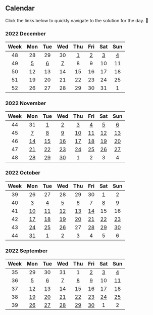 ## **Calendar**

Click the links below to quickly navigate to the solution for the day. 🙂

### **2022 December**

|Week|Mon|Tue|Wed|Thu|Fri|Sat|Sun|
|:-:|:-:|:-:|:-:|:-:|:-:|:-:|:-:|
|48|28|29|30|[1](./2022/12/1704_determine_if_string_halves_are_alike/)|[2](./2022/12/1657_determine_if_two_strings_are_close/)|[3](./2022/12/0451_sort_characters_by_frequency/)|[4](./2022/12/2256_minimum_average_difference/)|
|49|[5](./2022/12/0876_middle_of_the_linked_list/)|[6](./2022/12/0328_odd_even_linked_list/)|[7](./2022/12/0938_range_sum_of_bst/)|8|9|10|11|
|50|12|13|14|15|16|17|18|
|51|19|20|21|22|23|24|25|
|52|26|27|28|29|30|31|1|

### **2022 November**

|Week|Mon|Tue|Wed|Thu|Fri|Sat|Sun|
|:-:|:-:|:-:|:-:|:-:|:-:|:-:|:-:|
|44|31|[1](./2022/11/1706_where_will_the_ball_fall/)|[2](./2022/11/0433_minimum_genetic_mutation/)|[3](./2022/11/2131_longest_palindrome_by_concatenating_two_letter_words/)|[4](./2022/11/0345_reverse_vowels_of_a_string/)|[5](./2022/11/0212_word_search_ii/)|[6](./2022/11/0899_orderly_queue/)|
|45|[7](./2022/11/1323_maximum_69_number/)|[8](./2022/11/1544_make_the_string_great/)|[9](./2022/11/0901_online_stock_span/)|[10](./2022/11/1047_remove_all_adjacent_duplicates_in_string/)|[11](./2022/11/0026_remove_duplicates_from_sorted_array/)|[12](./2022/11/0295_find_median_from_data_stream/)|[13](./2022/11/0151_reverse_words_in_a_string/)|
|46|[14](./2022/11/0947_most_stones_removed_with_same_row_or_column/)|[15](./2022/11/0222_count_complete_tree_nodes/)|[16](./2022/11/0374_guess_number_higher_or_lower/)|[17](./2022/11/0223_rectangle_area/)|[18](./2022/11/0263_ugly_number/)|[19](./2022/11/0587_erect_the_fence/)|[20](./2022/11/0224_basic_calculator/)|
|47|[21](./2022/11/1926_nearest_exit_from_entrance_in_maze/)|[22](./2022/11/0279_perfect_squares/)|[23](./2022/11/0036_valid_sudoku/)|[24](./2022/11/0079_word_search/)|[25](./2022/11/0907_sub_of_subarray_minimums/)|[26](./2022/11/1235_maximum_profit_in_job_scheduling/)|[27](./2022/11/0446_arithmetic_slices_ii-subsequence/)|
|48|[28](./2022/11/2225_find_players_with_zero_or_one_losses/)|[29](./2022/11/0380_insert_delete_getrandom/)|[30](./2022/11/1207_uniqu_number_of_occurrences/)|1|2|3|4|

### **2022 October**
|Week|Mon|Tue|Wed|Thu|Fri|Sat|Sun|
|:-:|:-:|:-:|:-:|:-:|:-:|:-:|:-:|
|39|26|27|28|29|30|[1](./2022/10/0091_decode_ways/)|2|
|40|[3](./2022/10/1578_minimum_time_to_make_rope_colorful/)|[4](./2022/10/0112_path_sum/)|[5](./2022/10/0623_add_one_row_to_tree/)|[6](./2022/10/0981_time_based_key-value_store/)|7|[8](./2022/10/0016_3sum_closest/)|[9](./2022/10/0653_two_sum_iv_input_is_a_bst/)|
|41|[10](./2022/10/1328_break_a_palindrome/)|[11](./2022/10/0334_increasing_triplet_subsequence/)|[12](./2022/10/0976_largest_perimeter_triangle/)|[13](./2022/10/0237_delete_node_in_a_linked_list/)|[14](./2022/10/2095_delete_the_middle_node_of_a_linked_list/)|15|16|
|42|[17](./2022/10/1832_check_if_the_sentence_is_pangram/)|[18](./2022/10/0038_count_and_say/)|[19](./2022/10/0692_top_k_frequent_words/)|[20](./2022/10/0012_integer_to_roman/)|[21](./2022/10/0219_contains_duplicate_ii/)|[22](./2022/10/0076_minimum_window_substring/)|[23](./2022/10/0645_set_mismatch/)|
|43|[24](./2022/10/1239_maximum_length_of_a_concatenated_string_with_unique_characters/)|[25](./2022/10/1662_check_if_two_strings_are_equivalent/)|[26](./2022/10/0523_continuous_subarray_sum/)|27|[28](./2022/10/0049_group_anagrams/)|[29](./2022/10/2136_earliest_possible_day_of_full_bloom/)|[30](./2022/10/1293_shortest_path_in_a_grid_with_obstacles_elimination/)|
|44|[31](./2022/10/0766_toeplitz_matrix/)|1|2|3|4|5|6|

### **2022 September**

|Week|Mon|Tue|Wed|Thu|Fri|Sat|Sun|
|:-:|:-:|:-:|:-:|:-:|:-:|:-:|:-:|
|35|29|30|31|1|[2](./2022/09/0637_average_of_levels_in_binary_tree/)|[3](./2022/09/0967_numbers_with_same_consecutive_differences/)|[4](./2022/09/0987_vertical_order_traversal_of_a_binary_tree/)|
|36|[5](./2022/09/0429_n-ary_tree_level_order_traversal/)|[6](./2022/09/0814_binary_tree_pruning/)|[7](./2022/09/0606_construct_string_from_binary_tree/)|[8](./2022/09/0094_binary_tree_irorder_traversal/)|[9](./2022/09/1996_the_number_of_weak_characters_in_the_game/)|10|[11](./2022/09/1383_maximum_performance_of_a_team/)|
|37|[12](./2022/09/0948_bag_of_tokens/)|[13](./2022/09/0393_utf-8_validation/)|[14](./2022/09/1457_pseudo-palindromic_paths_in_a_binary_tree/)|[15](./2022/09/2007_find_original_array_from_doubled_array/)|[16](./2022/09/1770_maximum_score_from_performing_multiplication_operations/)|[17](./2022/09/0336_palindrome_pairs/)|[18](./2022/09/0042_trapping_rain_water/)|
|38|[19](./2022/09/0609_find_duplicate_file_in_system/)|[20](./2022/09/0718_maximum_length_of_repeated_subarray/)|[21](./2022/09/0985_sum_of_even_numbers_after_queries/)|[22](./2022/09/0557_reverse_words_in_a_string_iii/)|[23](./2022/09/1680_concatenation_of_consecutive_binary_number/)|[24](./2022/09/0113_path_sum_ii/)|[25](./2022/09/0622_design_circular_queue/)|
|39|[26](./2022/09/0990_satisfiability_of_equality_equations/)|[27](./2022/09/0838_push_dominoes/)|[28](./2022/09/0019_remove_nth_node_from_end_of_list/)|[29](./2022/09/0658_find_k_closest_elements/)|[30](./2022/09/0218_the_skyline_problem/)|1|2|
